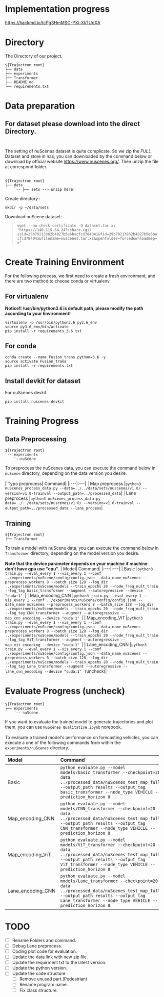 # Implementation progress
https://hackmd.io/tcPg3HmMSC-PXi-XkTUdXA
# Directory
The Directory of our project.

    ${Trajectron root}
    ├── data
    ├── experiments
    ├── Transformer
    ├── README.md
    └── requirements.txt

# Data preparation

## For dataset please download into the direct Directory.<br></br>
The setting of nuScenes dataset is quite complicate. So we zip the *FULL* Dataset and store in nas, you can downloaded by the command below or download by official website https://www.nuscenes.org/. Then unzip the file at correspond folder.<br></br>

    ${Trajectron root}
    ├── data
        `-- ├── sets --> unzip here!

Create directory :

    mkdir -p ~/data/sets
    
Download nuScene dataset:

> ```wget --no-check-certificate -O dataset.tar.xz "https://140.115.54.247/share.cgi?ssid=29b79213862b4827b5e6bacfcd784041&fid=29b79213862b4827b5e6bacfcd784041&filename=nuscenes.tar.xz&openfolder=forcedownload&ep=="```
    
# Create Training Environment

For the following process, we first need to create a fresh environment, and there are two method to choose conda or virtualenv.

## For virtualenv
**Notice!! /usr/bin/python3.6 is default path, please modify the path according to your Environment!**

    virtualenv -p /usr/bin/python3.6 py3.6_env 
    source py3.6_env/bin/activate
    pip install -r requirements_3.6.txt
    
## For conda

    conda create --name Fusion_trans python=3.6 -y
    source activate Fusion_trans
    pip install -r requirements.txt
    
## Install devkit for dataset

For nuScenes devkit.
    
    pip install nuscenes-devkit

# Training Progress


## Data Preprocessing

    ${Trajectron root}
    `-- experiments
        `--nuScene
        
To preprocess the nuScenes data, you can execute the command below in `nuScene` directory, depending on the data version you desire.<br></br>
| Typo preprocess| Command|
|:---|:---|
| Map preprocess |```python3 nuScenes_process_data.py --data=../../data/sets/nuscenes/v1.0/ --version=v1.0-trainval --output_path=../processed_data```|
| Lane preprocess |```python3 nuScenes_process_data.py --data=../../data/sets/nuscenes/v1.0/ --version=v1.0-trainval --output_path=../processed_data --lane_process```|

## Training

    ${Trajectron root}
    ├── Transformer

To train a model with nuScene data, you can execute the command below in `Transformer` directory, depending on the model version you desire.<br></br>
**Note that the device parameter depends on your machine if machine don't have gpu use "cpu".**
| Model| Command|
|:---|:---|
| Basic |```python3 train.py --eval_every 1 --vis_every 1 --conf ../experiments/nuScene/config/config.json --data_name nuScenes --preprocess_workers 8 --batch_size 128 --log_dir ../experiments/nuScene/models --train_epochs 20 --node_freq_mult_train --log_tag basic_transformer --augment --autoregressive --device "cuda:1" ```|
| Map_encoding_CNN |```python3 train.py --eval_every 1 --vis_every 1 --conf ../experiments/nuScene/config/config.json --data_name nuScenes --preprocess_workers 8 --batch_size 128 --log_dir ../experiments/nuScene/models --train_epochs 20 --node_freq_mult_train --log_tag CNN_transformer --augment --autoregressive --map_cnn_encoding --device "cuda:1" ```|
| Map_encoding_ViT |```python3 train.py --eval_every 1 --vis_every 1 --conf ../experiments/nuScene/config/config.json --data_name nuScenes --preprocess_workers 8 --batch_size 128 --log_dir ../experiments/nuScene/models --train_epochs 20 --node_freq_mult_train --log_tag ViT_transformer --augment --autoregressive --map_vit_encoding --device "cuda:1" ```|
| Lane_encoding_CNN |```python3 train.py --eval_every 1 --vis_every 1 --conf ../experiments/nuScene/config/config.json --data_name nuScenes --preprocess_workers 8 --batch_size 128 --log_dir ../experiments/nuScene/models --train_epochs 20 --node_freq_mult_train --log_tag Lane_transformer --augment --autoregressive --lane_cnn_encoding --device "cuda:1" ``` (uncheck)|

# Evaluate Progress (uncheck)
    
    ${Trajectron root}
    ├── experiments
        `-- nuScene
        
If you want to evaluate the trained model to generate trajectories and plot them, you can use `NuScenes Qualitative.ipynb` norebook.<br></br>
To evaluate a trained model's performance on forecasting vehicles, you can execute a one of the following commands from within the `experiments/nuScenes` directory.
    
| Model| Command|
|:---|:---|
| Basic |```python evaluate.py --model models/basic_transformer --checkpoint=20 --data ../processed_data/nuScenes_test_map_full.pkl --output_path results --output_tag basic_transformer --node_type VEHICLE --prediction_horizon 8```|
| Map_encoding_CNN |```python evaluate.py --model models/CNN_transformer --checkpoint=20 --data ../processed_data/nuScenes_test_map_full.pkl --output_path results --output_tag CNN_transformer --node_type VEHICLE --prediction_horizon 8```|
| Map_encoding_ViT |```python evaluate.py --model models/ViT_transformer --checkpoint=20 --data ../processed_data/nuScenes_test_map_full.pkl --output_path results --output_tag ViT_transformer --node_type VEHICLE --prediction_horizon 8```|
| Lane_encoding_CNN |```python evaluate.py --model models/Lane_transformer --checkpoint=20 --data ../processed_data/nuScenes_test_map_full.pkl --output_path results --output_tag Lane_transformer --node_type VEHICLE --prediction_horizon 8```|

# TODO
- [ ] Rename Folders and command.
- [ ] Debug Lane preprocess.
- [ ] Coding plot code for evaluation.
- [ ] Update the data link with new zip file.
- [ ] Update the requirment txt to the latest version.
- [ ] Update the python version.
- [ ] Update the code structure : 
    - [ ] Remove unused part.(Pedestrian)
    - [ ] Rename program name.
    - [ ] Fix class structure.
